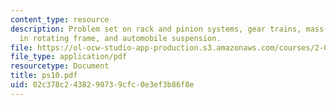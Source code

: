 ```yaml
---
content_type: resource
description: Problem set on rack and pinion systems, gear trains, mass-spring-dashpot
  in rotating frame, and automobile suspension.
file: https://ol-ocw-studio-app-production.s3.amazonaws.com/courses/2-003j-dynamics-and-control-i-fall-2007/02c378c2438290739cfc0e3ef3b86f8e_ps10.pdf
file_type: application/pdf
resourcetype: Document
title: ps10.pdf
uid: 02c378c2-4382-9073-9cfc-0e3ef3b86f8e
---
```

